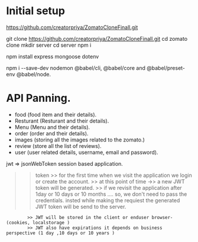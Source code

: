 # Initial setup
https://github.com/creatorpriya/ZomatoCloneFinall.git

git clone https://github.com/creatorpriya/ZomatoCloneFinall.git
cd zomato clone
mkdir server
cd server
npm i

<!--dependencies-->
npm install express mongoose dotenv

<!--dev dependencies-->
npm i --save-dev nodemon @babel/cli, @babel/core and @babel/preset-env @babel/node.

# API Panning.
- food (food item and their details).
- Resturant (Resturant and their details).
- Menu (Menu and their details).
- order (order and their details).
- images (storing all the images related to the zomato.)
- review (store all the list of reviews).
- user (user related details, username, email and password).

jwt => jsonWebToken
session based application.
   >>token 
      >> for the first time when we visit the application we login or create the account.
         >> at this point of time ->> a new JWT token will be generated.
           >> if we revisit the application after 1day or 10 days or 10 months .... so, we don't need to pass the credentials.
                 insted while making the requiest the generated JWT token will be send to the server.
                  
            >> JWT will be stored in the client or enduser browser-  (cookies, localstorage )
            >> JWT also have expirations it depends on business perspective (1 day ,10 days or 10 years )      